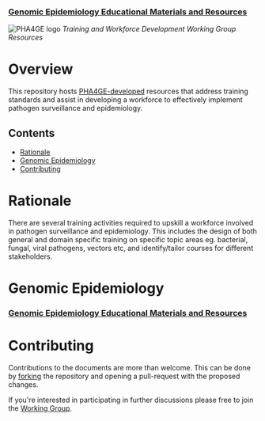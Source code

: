 ### [Genomic Epidemiology Educational Materials and Resources](genomic-epi-educational-resources.md)


![PHA4GE logo](https://pha4ge.org/wp-content/uploads/2020/09/phage-logo-thin.png)
*Training and Workforce Development Working Group Resources*

Overview
========
This repository hosts [PHA4GE-developed](https://pha4ge.org/) resources that address training standards and assist in developing a workforce to effectively implement pathogen surveillance and epidemiology.

## Contents
- [Rationale](#rationale)
- [Genomic Epidemiology](#genomic-epidemiology)
- [Contributing](#contributing)


Rationale
========
There are several training activities required to upskill a workforce involved in pathogen surveillance and epidemiology. This includes the design of both general and domain specific training on specific topic areas eg. bacterial, fungal, viral pathogens, vectors etc, and identify/tailor courses for different stakeholders. 

Genomic Epidemiology
==================

### [Genomic Epidemiology Educational Materials and Resources](genomic-epi-educational-resources.md)




Contributing
============
Contributions to the documents are more than welcome. This can be done by [forking](https://help.github.com/articles/fork-a-repo) the repository and opening a pull-request with the proposed changes.

If you're interested in participating in further discussions please free to join the [Working Group](https://pha4ge.org/bioinformatics-pipelines-and-visualization/).

